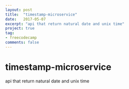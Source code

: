 ```yaml
---
layout: post
title:  "timestamp-microservice"
date:   2017-05-07
excerpt: "api that return natural date and unix time"
project: true
tag:
- freecodecamp
comments: false
---
```

# timestamp-microservice
api that return natural date and unix time
